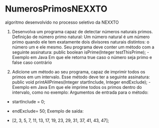 # NumerosPrimosNEXXTO
algoritmo desenvolvido no processo seletivo da NEXXTO

1) Desenvolva um programa capaz de detectar números naturais primos.
Definição de número primo natural: Um número natural é um número primo quando ele tem
exatamente dois divisores naturais distintos: o número um e ele mesmo.
Seu programa deve conter um método com a seguinte assinatura:
public boolean isPrime(Integer testThisPrime); - Exemplo em Java
Em que ele retorna true caso o número seja primo e false caso contrário


2) Adicione um método ao seu programa, capaz de imprimir todos os primos em um
intervalo.
Esse método deve ter a seguinte assinatura:
public void printAllPrimes(Integer startInclude, Integer endExclude); - Exemplo em Java
Em que ele imprime todos os primos dentro do intervalo, como no exemplo:
Argumentos de entrada para o método:
- startInclude = 0;
- endExclude= 50;
Exemplo de saída:

- [2, 3, 5, 7, 11, 13, 17, 19, 23, 29, 31, 37, 41, 43, 47];
